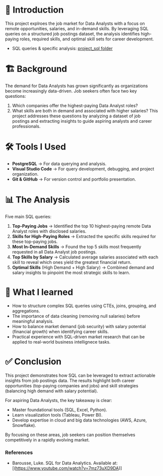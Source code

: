 # 📌 Introduction
This project explroes the job market for Data Analysts with a focus on remote opportunities, salaries, and in-demand skills. By leveraging SQL queries on a structured job postings dataset, the analysis identifies high-paying roles, required skills, and optimal skill sets for career development.

- SQL queries & specific analysis: [project_sql folder](/project_sql/)

# 🏗 Background
The demand for Data Analysts has grown significantly as organizations become increasingly data-driven. Job seekers often face two key questions:
1. Which companies offer the highest-paying Data Analyst roles?
2. What skills are both in demand and associated with higher salaries?
This project addresses these questions by analyzing a dataset of job postings and extracting insights to guide aspiring analysts and career professionals.

# 🛠 Tools I Used
* **PostgreSQL** → For data querying and analysis.
* **Visual Studio Code** → For query development, debugging, and project organization.
* **Git & GitHub** → For version control and portfolio presentation.

# 📊 The Analysis
Five main SQL queries:
1. **Top-Paying Jobs** → Identified the top 10 highest-paying remote Data Analyst roles with disclosed salaries.
2. **Skills for High-Paying Roles** → Extracted the specific skills required for these top-paying jobs.
3. **Most In-Demand Skills** → Found the top 5 skills most frequently requested in all Data Analyst job postings.
4. **Top Skills by Salary** → Calculated average salaries associated with each skill to reveal which ones yield the greatest financial return.
5. **Optimal Skills** (High Demand + High Salary) → Combined demand and salary insights to pinpoint the most strategic skills to learn.

# 🎯 What I learned
* How to structure complex SQL queries using CTEs, joins, grouping, and aggregations.
* The importance of data cleaning (removing null salaries) before meaningful analysis.
* How to balance market demand (job security) with salary potential (financial growth) when identifying career skills.
* Practical experience with SQL-driven market research that can be applied to real-world business intellignece tasks.

# ✅ Conclusion
This project demonstrates how SQL can be leveraged to extract actionable insights from job postings data. The results highlight both career opportunities (top-paying companies and jobs) and skill strategies (balancing high demand with salary potential).

For aspiring Data Analysts, the key takeaway is clear:

* Master foundational tools (SQL, Excel, Python).
* Learn visualization tools (Tableau, Power BI).
* Develop expertise in cloud and big data technologies (AWS, Azure, Snowflake).

By focusing on these areas, job seekers can position themselves competitively in a rapidly evolving market.

### References
* Barousse, Luke. SQL for Data Analytics. Available at: [(https://www.youtube.com/watch?v=7mz73uXD9DA)]